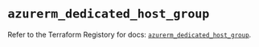 # `azurerm_dedicated_host_group`

Refer to the Terraform Registory for docs: [`azurerm_dedicated_host_group`](https://www.terraform.io/docs/providers/azurerm/r/dedicated_host_group).
